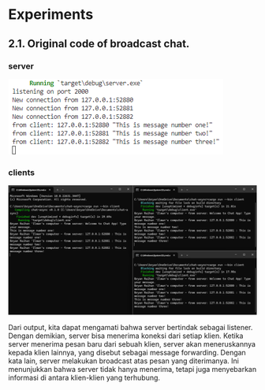 # Experiments

## 2.1. Original code of broadcast chat.

### server

![alt text](./pngs/2.1a.png)

### clients

![alt text](./pngs/2.1b.png)

Dari output, kita dapat mengamati bahwa server bertindak sebagai listener. Dengan demikian, server bisa menerima koneksi dari setiap klien. Ketika server menerima pesan baru dari sebuah klien, server akan meneruskannya kepada klien lainnya, yang disebut sebagai message forwarding. Dengan kata lain, server melakukan broadcast atas pesan yang diterimanya. Ini menunjukkan bahwa server tidak hanya menerima, tetapi juga menyebarkan informasi di antara klien-klien yang terhubung.

